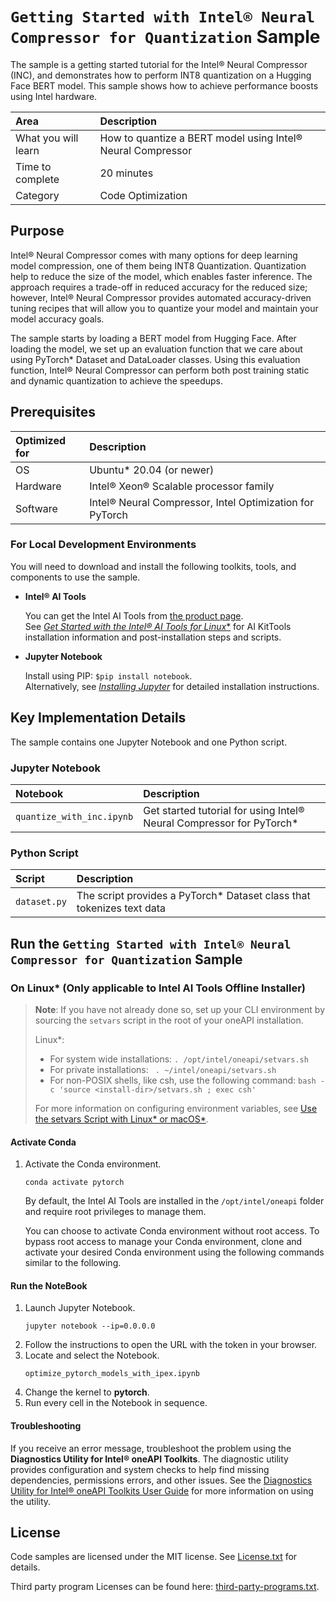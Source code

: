 # `Getting Started with Intel® Neural Compressor for Quantization` Sample

The sample is a getting started tutorial for the Intel® Neural Compressor (INC), and demonstrates how to perform INT8 quantization on a Hugging Face BERT model. This sample shows how to achieve performance boosts using Intel hardware.

| Area                  | Description
|:---                   |:---
| What you will learn   | How to quantize a BERT model using Intel® Neural Compressor
| Time to complete      | 20 minutes
| Category              | Code Optimization

## Purpose

Intel® Neural Compressor comes with many options for deep learning model compression, one of them being INT8 Quantization. Quantization help to reduce the size of the model, which enables faster inference. The approach requires a trade-off in reduced accuracy for the reduced size; however, Intel® Neural Compressor provides automated accuracy-driven tuning recipes that will allow you to quantize your model and maintain your model accuracy goals.

The sample starts by loading a BERT model from Hugging Face. After loading the model, we set up an evaluation function that we care about using PyTorch* Dataset and DataLoader classes. Using this evaluation function, Intel® Neural Compressor can perform both post training static and dynamic quantization to achieve the speedups.

## Prerequisites

| Optimized for           | Description
|:---                     |:---
| OS                      | Ubuntu* 20.04 (or newer)
| Hardware                | Intel® Xeon® Scalable processor family
| Software                | Intel® Neural Compressor, Intel Optimization for PyTorch

### For Local Development Environments

You will need to download and install the following toolkits, tools, and components to use the sample.

- **Intel® AI Tools**

  You can get the Intel AI Tools from [the product page](https://www.intel.com/content/www/us/en/developer/tools/oneapi/ai-analytics-toolkit.html). <br> See [*Get Started with the Intel® AI Tools for Linux**](https://www.intel.com/content/www/us/en/develop/documentation/get-started-with-ai-linux) for AI KitTools installation information and post-installation steps and scripts.

- **Jupyter Notebook**

  Install using PIP: `$pip install notebook`. <br> Alternatively, see [*Installing Jupyter*](https://jupyter.org/install) for detailed installation instructions.


## Key Implementation Details

The sample contains one Jupyter Notebook and one Python script.

### Jupyter Notebook

|Notebook                  |Description
|:---                      |:---
|`quantize_with_inc.ipynb` | Get started tutorial for using Intel® Neural Compressor for PyTorch*

### Python Script

|Script                    |Description
|:---                      |:---
|`dataset.py`              | The script provides a PyTorch* Dataset class that tokenizes text data 


## Run the `Getting Started with Intel® Neural Compressor for Quantization` Sample

### On Linux* (Only applicable to Intel AI Tools Offline Installer)
> **Note**: If you have not already done so, set up your CLI
> environment by sourcing  the `setvars` script in the root of your oneAPI installation.
>
> Linux*:
> - For system wide installations: `. /opt/intel/oneapi/setvars.sh`
> - For private installations: ` . ~/intel/oneapi/setvars.sh`
> - For non-POSIX shells, like csh, use the following command: `bash -c 'source <install-dir>/setvars.sh ; exec csh'`
>
> For more information on configuring environment variables, see [Use the setvars Script with Linux* or macOS*](https://www.intel.com/content/www/us/en/develop/documentation/oneapi-programming-guide/top/oneapi-development-environment-setup/use-the-setvars-script-with-linux-or-macos.html).

#### Activate Conda

1. Activate the Conda environment.

    ```
    conda activate pytorch
    ```

   By default, the Intel AI Tools are installed in the `/opt/intel/oneapi` folder and require root privileges to manage them.

   You can choose to activate Conda environment without root access. To bypass root access to manage your Conda environment, clone and activate your desired Conda environment using the following commands similar to the following.

#### Run the NoteBook

1. Launch Jupyter Notebook.
   ```
   jupyter notebook --ip=0.0.0.0
   ```
2. Follow the instructions to open the URL with the token in your browser.
3. Locate and select the Notebook.
   ```
   optimize_pytorch_models_with_ipex.ipynb
   ```
4. Change the kernel to **pytorch**.
5. Run every cell in the Notebook in sequence.

#### Troubleshooting

If you receive an error message, troubleshoot the problem using the **Diagnostics Utility for Intel® oneAPI Toolkits**. The diagnostic utility provides configuration and system checks to help find missing dependencies, permissions errors, and other issues. See the [Diagnostics Utility for Intel® oneAPI Toolkits User Guide](https://www.intel.com/content/www/us/en/develop/documentation/diagnostic-utility-user-guide/top.html) for more information on using the utility.   


## License

Code samples are licensed under the MIT license. See
[License.txt](https://github.com/oneapi-src/oneAPI-samples/blob/master/License.txt) for details.

Third party program Licenses can be found here: [third-party-programs.txt](https://github.com/oneapi-src/oneAPI-samples/blob/master/third-party-programs.txt).
